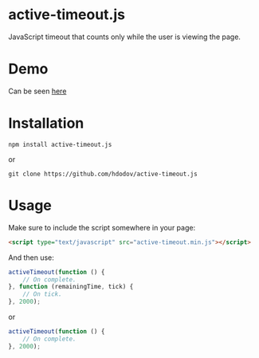 # active-timeout.js
JavaScript timeout that counts only while the user is viewing the page.

# Demo
Can be seen [here](https://hdodov.github.io/active-timeout/)

# Installation
```
npm install active-timeout.js
```
or
```
git clone https://github.com/hdodov/active-timeout.js
```

# Usage
Make sure to include the script somewhere in your page:
```html
<script type="text/javascript" src="active-timeout.min.js"></script>
```
And then use:
```js
activeTimeout(function () {
    // On complete.
}, function (remainingTime, tick) {
    // On tick.
}, 2000);
```
or
```js
activeTimeout(function () {
    // On complete.
}, 2000);
```
